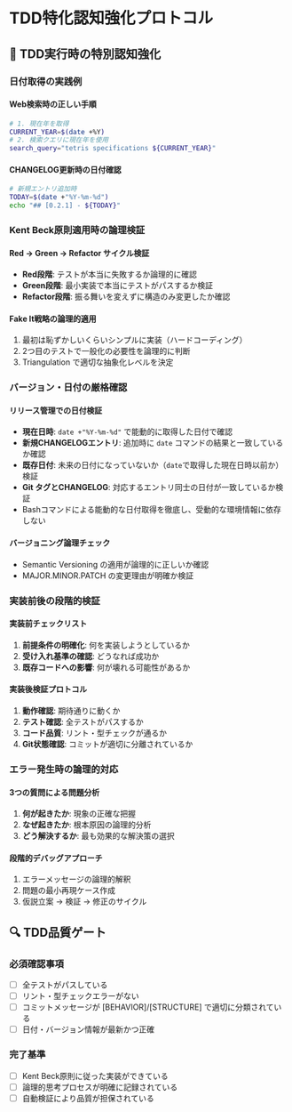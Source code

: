# TDD特化認知強化プロトコル

## 🧠 TDD実行時の特別認知強化

### 日付取得の実践例

#### Web検索時の正しい手順
```bash
# 1. 現在年を取得
CURRENT_YEAR=$(date +%Y)
# 2. 検索クエリに現在年を使用
search_query="tetris specifications ${CURRENT_YEAR}"
```

#### CHANGELOG更新時の日付確認
```bash
# 新規エントリ追加時
TODAY=$(date +"%Y-%m-%d")
echo "## [0.2.1] - ${TODAY}"
```

### Kent Beck原則適用時の論理検証

#### Red → Green → Refactor サイクル検証
- **Red段階**: テストが本当に失敗するか論理的に確認
- **Green段階**: 最小実装で本当にテストがパスするか検証  
- **Refactor段階**: 振る舞いを変えずに構造のみ変更したか確認

#### Fake It戦略の論理的適用
1. 最初は恥ずかしいくらいシンプルに実装（ハードコーディング）
2. 2つ目のテストで一般化の必要性を論理的に判断
3. Triangulation で適切な抽象化レベルを決定

### バージョン・日付の厳格確認

#### リリース管理での日付検証
- **現在日時**: `date +"%Y-%m-%d"` で能動的に取得した日付で確認
- **新規CHANGELOGエントリ**: 追加時に `date` コマンドの結果と一致しているか確認
- **既存日付**: 未来の日付になっていないか（`date`で取得した現在日時以前か）検証
- **Git タグとCHANGELOG**: 対応するエントリ同士の日付が一致しているか検証
- Bashコマンドによる能動的な日付取得を徹底し、受動的な環境情報に依存しない

#### バージョニング論理チェック
- Semantic Versioning の適用が論理的に正しいか確認
- MAJOR.MINOR.PATCH の変更理由が明確か検証

### 実装前後の段階的検証

#### 実装前チェックリスト
1. **前提条件の明確化**: 何を実装しようとしているか
2. **受け入れ基準の確認**: どうなれば成功か
3. **既存コードへの影響**: 何が壊れる可能性があるか

#### 実装後検証プロトコル
1. **動作確認**: 期待通りに動くか
2. **テスト確認**: 全テストがパスするか
3. **コード品質**: リント・型チェックが通るか
4. **Git状態確認**: コミットが適切に分離されているか

### エラー発生時の論理的対応

#### 3つの質問による問題分析
1. **何が起きたか**: 現象の正確な把握
2. **なぜ起きたか**: 根本原因の論理的分析  
3. **どう解決するか**: 最も効果的な解決策の選択

#### 段階的デバッグアプローチ
1. エラーメッセージの論理的解釈
2. 問題の最小再現ケース作成
3. 仮説立案 → 検証 → 修正のサイクル

## 🔍 TDD品質ゲート

### 必須確認事項
- [ ] 全テストがパスしている
- [ ] リント・型チェックエラーがない
- [ ] コミットメッセージが [BEHAVIOR]/[STRUCTURE] で適切に分類されている
- [ ] 日付・バージョン情報が最新かつ正確

### 完了基準
- [ ] Kent Beck原則に従った実装ができている
- [ ] 論理的思考プロセスが明確に記録されている
- [ ] 自動検証により品質が担保されている